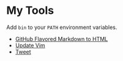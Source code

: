 # My Tools

Add `bin` to your `PATH` environment variables.

* [GitHub Flavored Markdown to HTML](./opt/gfm2html/README.md)
* [Update Vim](./opt/vimupdate/README.md)
* [Tweet](./bin/t)
